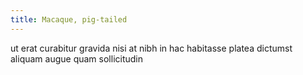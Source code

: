 ```yaml
---
title: Macaque, pig-tailed
---
```


ut erat curabitur gravida nisi at nibh in hac habitasse platea dictumst aliquam augue quam sollicitudin
